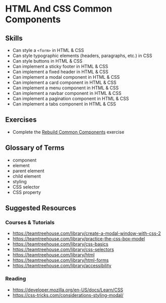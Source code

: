 # HTML And CSS Common Components

## Skills

- Can style a `<form>` in HTML & CSS
- Can style typographic elements (headers, paragraphs, etc.) in CSS
- Can style buttons in HTML & CSS
- Can implement a sticky footer in HTML & CSS
- Can implement a fixed header in HTML & CSS
- Can implement a modal component in HTML & CSS
- Can implement a card component in HTML & CSS
- Can implement a menu component in HTML & CSS
- Can implement a navbar component in HTML & CSS
- Can implement a pagination component in HTML & CSS
- Can implement a tabs component in HTML & CSS

## Exercises

- Complete the [Rebuild Common Components](./exercises/Rebuild-Common-Components.md) exercise

## Glossary of Terms

- component
- element
- parent element
- child element
- styling
- CSS selector
- CSS property

## Suggested Resources

### Courses & Tutorials
- https://teamtreehouse.com/library/create-a-modal-window-with-css-2
- https://teamtreehouse.com/library/practice-the-css-box-model
- https://teamtreehouse.com/library/css-basics
- https://teamtreehouse.com/library/css-selectors
- https://teamtreehouse.com/library/html
- https://teamtreehouse.com/library/html-forms
- https://teamtreehouse.com/library/accessibility

### Reading
- https://developer.mozilla.org/en-US/docs/Learn/CSS
- https://css-tricks.com/considerations-styling-modal/
